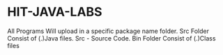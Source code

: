 # HIT-JAVA-LABS
All Programs Will upload in a specific package name folder. Src Folder Consist of (.)Java files. Src - Source Code. Bin Folder Consist of (.)Class files


